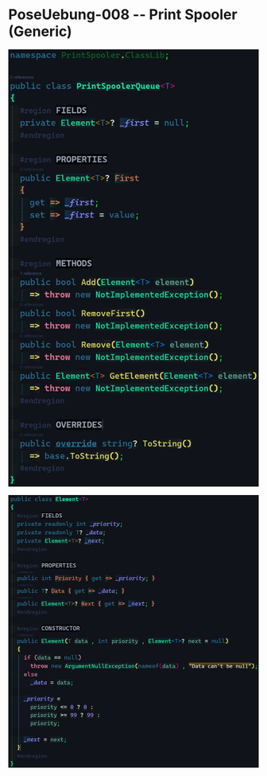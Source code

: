 # PoseUebung-008 -- Print Spooler (Generic)

![alt text](queue.png)

![alt text](<generic element.png>)
